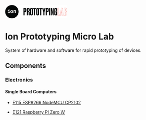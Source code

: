 <img src="IPL-Logo-09.png" width="200"/>

# Ion Prototyping Micro Lab
System of hardware and software for rapid prototyping of devices.

## Components

### Electronics

#### Single Board Computers

- [E115    ESP8266 NodeMCU CP2102](Components/Elec/E115.html)

- [E121    Raspberry PI Zero W](Components/Elec/E121.html)

